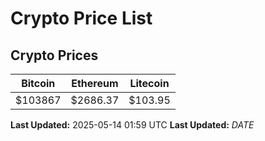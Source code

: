 # Crypto Price List

## Crypto Prices
| Bitcoin | Ethereum | Litecoin |
| ------- | -------- | -------- |
| $103867 | $2686.37 | $103.95 |
**Last Updated:** 2025-05-14 01:59 UTC
**Last Updated:** $DATE$
